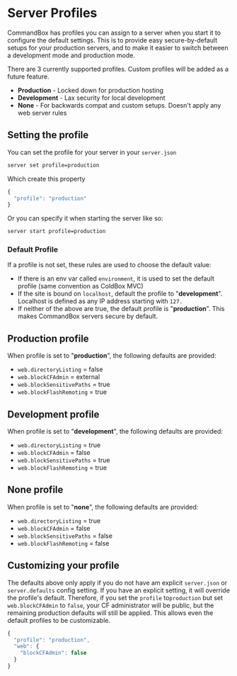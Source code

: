 # Server Profiles

CommandBox has profiles you can assign to a server when you start it to configure the default settings.  This is to provide easy secure-by-default setups for your production servers, and to make it easier to switch between a development mode and production mode.

There are 3 currently supported profiles.  Custom profiles will be added as a future feature.

* **Production** - Locked down for production hosting
* **Development** - Lax security for local development
* **None** - For backwards compat and custom setups. Doesn't apply any web server rules

## Setting the profile

You can set the profile for your server in your `server.json` 

```bash
server set profile=production
```

Which create this property

```javascript
{
  "profile": "production"
}
```

Or you can specify it when starting the server like so:

```bash
server start profile=production
```

### Default Profile

If a profile is not set, these rules are used to choose the default value:

* If there is an env var called `environment`, it is used to set the default profile \(same convention as ColdBox MVC\)
* If the site is bound on `localhost`, default the profile to "**development**".  Localhost is defined as any IP address starting with `127.`
* If neither of the above are true, the default profile is "**production**".  This makes CommandBox servers secure by default.

## **Production** profile

When profile is set to "**production**", the following defaults are provided:

* `web.directoryListing` = false
* `web.blockCFAdmin` = external
* `web.blockSensitivePaths` = true
* `web.blockFlashRemoting` = true

## Development profile

When profile is set to "**development**", the following defaults are provided:

* `web.directoryListing` = true
* `web.blockCFAdmin` = false
* `web.blockSensitivePaths` = true
* `web.blockFlashRemoting` = true

## None profile

When profile is set to "**none**", the following defaults are provided:

* `web.directoryListing` = true
* `web.blockCFAdmin` = false
* `web.blockSensitivePaths` = false
* `web.blockFlashRemoting` = false

## Customizing your profile

The defaults above only apply if you do not have am explicit `server.json` or `server.defaults` config setting.  If you have an explicit setting, it will override the profile's default.  Therefore, if you set the `profile` to`production` but set `web.blockCFAdmin` to `false`, your CF administrator will be public, but the remaining production defaults will still be applied.  This allows even the default profiles to be customizable.

```javascript
{
  "profile": "production",
  "web": {
    "blockCFAdmin": false
  }
}
```



